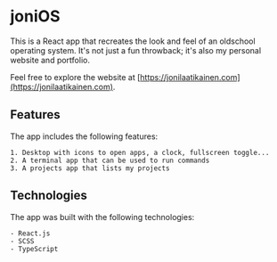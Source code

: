 # joniOS

This is a React app that recreates the look and feel of an oldschool operating system. It's not just a fun throwback; it's also my personal website and portfolio.

Feel free to explore the website at [https://jonilaatikainen.com](https://jonilaatikainen.com).
## Features

The app includes the following features:

    1. Desktop with icons to open apps, a clock, fullscreen toggle...
    2. A terminal app that can be used to run commands
    3. A projects app that lists my projects


## Technologies

The app was built with the following technologies:

    - React.js
    - SCSS
    - TypeScript

